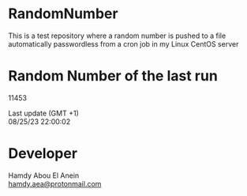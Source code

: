 # RandomNumber    
This is a test repository where a random number is pushed to a file automatically passwordless from a cron job in my Linux CentOS server    
# Random Number of the last run   
11453
      
Last update (GMT +1)    
08/25/23 22:00:02
# Developer    
Hamdy Abou El Anein   
hamdy.aea@protonmail.com
